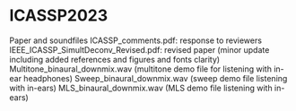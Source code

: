 # ICASSP2023
Paper and soundfiles
ICASSP_comments.pdf: response to reviewers
IEEE_ICASSP_SimultDeconv_Revised.pdf: revised paper (minor update including added references and figures and fonts clarity)
Multitone_binaural_downmix.wav (multitone demo file for listening with in-ear headphones)
Sweep_binaural_downmix.wav (sweep demo file listening with in-ears)
MLS_binaural_downmix.wav (MLS demo file listening with in-ears)


